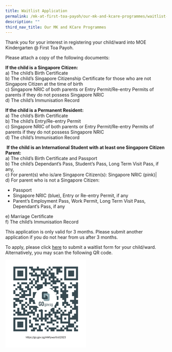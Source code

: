 ```yaml
---
title: Waitlist Application
permalink: /mk-at-first-toa-payoh/our-mk-and-kcare-programmes/waitlist-application/
description: ""
third_nav_title: Our MK and KCare Programmes
---
```

Thank you for your interest in registering your child/ward into MOE Kindergarten @ First Toa Payoh. 

Please attach a copy of the following documents:

**If the child is a Singapore Citizen:**<br>
a) The child’s Birth Certificate  
b) The child’s Singapore Citizenship Certificate for those who are not Singapore Citizen at the time of birth  
c) Singapore NRIC of both parents or Entry Permit/Re-entry Permits of parents if they do not possess Singapore NRIC  
d) The child’s Immunisation Record

**If the child is a Permanent Resident:**<br>
a) The child’s Birth Certificate  
b) The child’s Entry/Re-entry Permit  
c) Singapore NRIC of both parents or Entry Permit/Re-entry Permits of parents if they do not possess Singapore NRIC  
d) The child’s Immunisation Record

 **If the child is an International Student with at least one Singapore Citizen Parent:**<br>
 a) The child’s Birth Certificate and Passport  
b) The child’s Dependant’s Pass, Student’s Pass, Long Term Visit Pass, if any,  
c) For parent(s) who is/are Singapore Citizen(s): Singapore NRIC (pink)|  
d) For parent who is not a Singapore Citizen: 
*   Passport
*   Singapore NRIC (blue), Entry or Re-entry Permit, if any
*   Parent’s Employment Pass, Work Permit, Long Term Visit Pass, Dependant’s Pass, if any

e) Marriage Certificate  
f) The child’s Immunisation Record

This application is only valid for 3 months. Please submit another application if you do not hear from us after 3 months.

To apply, please click [here](https://go.gov.sg/mkfywaitlist2023) to submit a waitlist form for your child/ward. Alternatively, you may scan the following QR code.

<a href="https://go.gov.sg/mkfywaitlist2023">
	<img src="/images/MK%40First%20Toa%20Payoh/mkfywaitlist2023.png" style="width:50%"/>
</a>